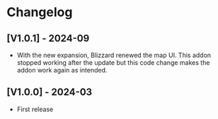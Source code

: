 # Changelog

## [V1.0.1] - 2024-09

- With the new expansion, Blizzard renewed the map UI. This addon stopped working after the update but this code change makes the addon work again as intended.

## [V1.0.0] - 2024-03

- First release
